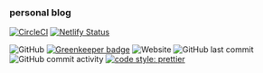 ### personal blog

[![CircleCI](https://circleci.com/gh/rappad/blog/tree/master.svg?style=svg)](https://circleci.com/gh/rappad/blog/tree/master)
[![Netlify Status](https://api.netlify.com/api/v1/badges/6ce6a6d6-c137-4f44-a6ca-a924c5c94b02/deploy-status)](https://app.netlify.com/sites/wasuwat-blog/deploys)



![GitHub](https://img.shields.io/github/license/rappad/blog.svg?style=flat-square) [![Greenkeeper badge](https://badges.greenkeeper.io/rappad/blog.svg)](https://greenkeeper.io/) ![Website](https://img.shields.io/website/https/rappad.github.io/blog.svg?style=flat-square) ![GitHub last commit](https://img.shields.io/github/last-commit/rappad/blog.svg?style=flat-square) ![GitHub commit activity](https://img.shields.io/github/commit-activity/m/rappad/blog.svg?style=flat-square) [![code style: prettier](https://img.shields.io/badge/code_style-prettier-ff69b4.svg?style=flat-square)](https://github.com/prettier/prettier)
